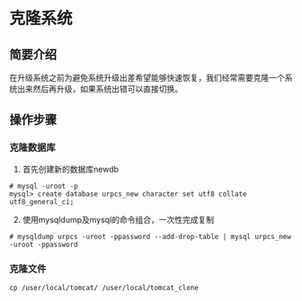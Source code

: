 # 克隆系统

## 简要介绍

在升级系统之前为避免系统升级出差希望能够快速恢复，我们经常需要克隆一个系统出来然后再升级，如果系统出错可以直接切换。


## 操作步骤

### 克隆数据库
1. 首先创建新的数据库newdb

```
# mysql -uroot -p
mysql> create database urpcs_new character set utf8 collate utf8_general_ci;
```

2. 使用mysqldump及mysql的命令组合，一次性完成复制
```
# mysqldump urpcs -uroot -ppassword --add-drop-table | mysql urpcs_new -uroot -ppassword
```

### 克隆文件

```
cp /user/local/tomcat/ /user/local/tomcat_clone
```

